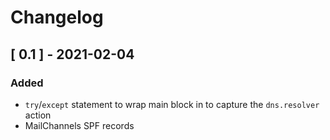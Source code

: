 # Changelog
## [ 0.1 ] - 2021-02-04
### Added
- `try`/`except` statement to wrap main block in to capture the `dns.resolver` action 
- MailChannels SPF records
